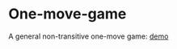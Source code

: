 # One-move-game
A general non-transitive one-move game: [demo](https://www.dropbox.com/scl/fi/cjisg81z8jvlkq6yk3vpb/OneMoveGame.mkv?rlkey=1nr1epybio4x766espyen1foy&dl=0)
